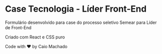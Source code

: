 # Case Tecnologia - Líder Front-End

Formulário desenvolvido para case do processo seletivo Semear para Líder de Front-End

Criado com React e CSS puro


Code with ❤️ by Caio Machado

